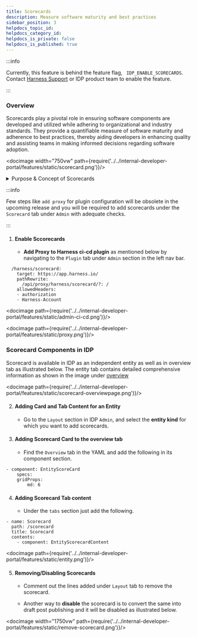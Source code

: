 ```yaml
---
title: Scorecards
description: Measure software maturity and best practices
sidebar_position: 3
helpdocs_topic_id:
helpdocs_category_id:
helpdocs_is_private: false
helpdocs_is_published: true
---
```


:::info

Currently, this feature is behind the feature flag, ` IDP_ENABLE_SCORECARDS`. Contact [Harness Support](mailto:support@harness.io) or IDP product team to enable the feature.

:::

### Overview

Scorecards play a pivotal role in ensuring software components are developed and utilized while adhering to organizational and industry standards. They provide a quantifiable measure of software maturity and adherence to best practices, thereby aiding developers in enhancing quality and assisting teams in making informed decisions regarding software adoption.

<docimage width="750vw" path={require('../../internal-developer-portal/features/static/scorecard.png')}/>

<details>
<summary>Purpose & Concept of Scorecards</summary>

- **Measure Software Maturity**: Evaluate the robustness and reliability of software components.
- **Assess Best Practices**: Ensure software adheres to organizational and industry standards.
- **Gamification**: Encourage developers to adhere to standards by providing scores.
- **Confidence Estimation**: Help teams estimate the reliability of software based on its score.

<docimage path={require('../../internal-developer-portal/features/static/concept-scorecard.png')}/>

</details>

:::info

Few steps like `add proxy` for plugin configuration will be obsolete in the upcoming release and you will be required to add scorecards under the `Scorecard` tab under `Admin` with adequate checks. 

::: 

1. #### Enable Sccorecards

    - **Add Proxy to Harness ci-cd plugin** as mentioned below by navigating to the `Plugin` tab under `Admin` section in the left nav bar. 

```
  /harness/scorecard:
    target: https://app.harness.io/
    pathRewrite:
      /api/proxy/harness/scorecard/?: /
    allowedHeaders:
    - authorization
    - Harness-Account
```

<docimage path={require('../../internal-developer-portal/features/static/admin-ci-cd.png')}/>

<docimage path={require('../../internal-developer-portal/features/static/proxy.png')}/>


### Scorecard Components in IDP

Scorecard is available in IDP as an independent entity as well as in overview tab as illustrated below. The entity tab contains detailed comprehensive information as shown in the image under [overview](/docs/internal-developer-portal/features/scorecard#overview)

<docimage path={require('../../internal-developer-portal/features/static/scorecard-overviewpage.png')}/>

2. #### Adding Card and Tab Content for an Entity

    - Go to the `Layout` section in IDP `Admin`, and select the **entity kind** for which you want to add scorecards.

3. #### Adding Scorecard Card to the overview tab
    
    - Find the `Overview` tab in the YAML and add the following in its component section.

```
- component: EntityScoreCard
    specs:
    gridProps:
        md: 6

```

4. #### Adding Scorecard Tab content

    - Under the `tabs` section just add the following.

```
- name: Scorecard
  path: /scorecard
  title: Scorecard
  contents:
    - component: EntityScorecardContent
```
<docimage path={require('../../internal-developer-portal/features/static/entity.png')}/>

5. #### Removing/Disabling Scorecards
    
    - Comment out the lines added under `Layout` tab to remove the scorecard. 

    - Another way to **disable** the scorecard is to convert the same into draft post publishing and it will be disabled as illustrated below. 

<docimage width="1750vw" path={require('../../internal-developer-portal/features/static/remove-scorecard.png')}/>